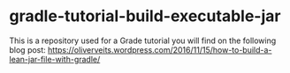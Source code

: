 # gradle-tutorial-build-executable-jar

This is a repository used for a Grade tutorial you will find on the following blog post: https://oliverveits.wordpress.com/2016/11/15/how-to-build-a-lean-jar-file-with-gradle/
